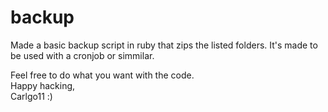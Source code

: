 backup
======

Made a basic backup script in ruby that zips the listed folders.
It's made to be used with a cronjob or simmilar.

Feel free to do what you want with the code.  
Happy hacking,  
Carlgo11 :)
